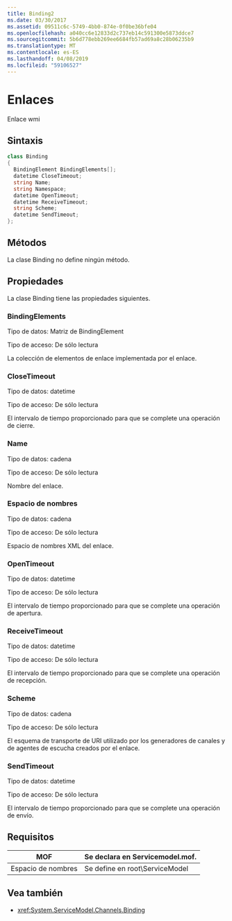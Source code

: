 ```yaml
---
title: Binding2
ms.date: 03/30/2017
ms.assetid: 09511c6c-5749-4bb0-874e-0f0be36bfe04
ms.openlocfilehash: a040cc6e12833d2c737eb14c591300e5873ddce7
ms.sourcegitcommit: 5b6d778ebb269ee6684fb57ad69a8c28b06235b9
ms.translationtype: MT
ms.contentlocale: es-ES
ms.lasthandoff: 04/08/2019
ms.locfileid: "59106527"
---
```

# <a name="binding"></a>Enlaces
Enlace wmi  
  
## <a name="syntax"></a>Sintaxis  
  
```csharp
class Binding  
{  
  BindingElement BindingElements[];  
  datetime CloseTimeout;  
  string Name;  
  string Namespace;  
  datetime OpenTimeout;  
  datetime ReceiveTimeout;  
  string Scheme;  
  datetime SendTimeout;  
};  
```  
  
## <a name="methods"></a>Métodos  
 La clase Binding no define ningún método.  
  
## <a name="properties"></a>Propiedades  
 La clase Binding tiene las propiedades siguientes.  
  
### <a name="bindingelements"></a>BindingElements  
 Tipo de datos: Matriz de BindingElement  
  
 Tipo de acceso: De sólo lectura  
  
 La colección de elementos de enlace implementada por el enlace.  
  
### <a name="closetimeout"></a>CloseTimeout  
 Tipo de datos: datetime  
  
 Tipo de acceso: De sólo lectura  
  
 El intervalo de tiempo proporcionado para que se complete una operación de cierre.  
  
### <a name="name"></a>Name  
 Tipo de datos: cadena  
  
 Tipo de acceso: De sólo lectura  
  
 Nombre del enlace.  
  
### <a name="namespace"></a>Espacio de nombres  
 Tipo de datos: cadena  
  
 Tipo de acceso: De sólo lectura  
  
 Espacio de nombres XML del enlace.  
  
### <a name="opentimeout"></a>OpenTimeout  
 Tipo de datos: datetime  
  
 Tipo de acceso: De sólo lectura  
  
 El intervalo de tiempo proporcionado para que se complete una operación de apertura.  
  
### <a name="receivetimeout"></a>ReceiveTimeout  
 Tipo de datos: datetime  
  
 Tipo de acceso: De sólo lectura  
  
 El intervalo de tiempo proporcionado para que se complete una operación de recepción.  
  
### <a name="scheme"></a>Scheme  
 Tipo de datos: cadena  
  
 Tipo de acceso: De sólo lectura  
  
 El esquema de transporte de URI utilizado por los generadores de canales y de agentes de escucha creados por el enlace.  
  
### <a name="sendtimeout"></a>SendTimeout  
 Tipo de datos: datetime  
  
 Tipo de acceso: De sólo lectura  
  
 El intervalo de tiempo proporcionado para que se complete una operación de envío.  
  
## <a name="requirements"></a>Requisitos  
  
|MOF|Se declara en Servicemodel.mof.|  
|---------|-----------------------------------|  
|Espacio de nombres|Se define en root\ServiceModel|  
  
## <a name="see-also"></a>Vea también

- <xref:System.ServiceModel.Channels.Binding>

